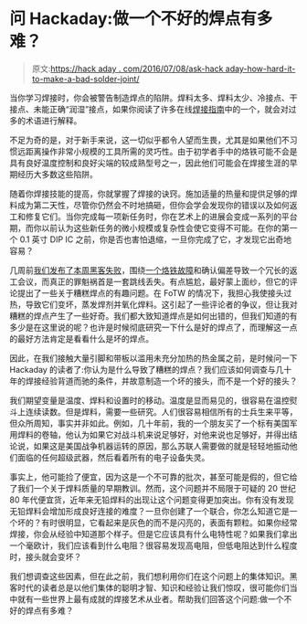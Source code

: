 # 问 Hackaday:做一个不好的焊点有多难？

> 原文:[https://hack aday . com/2016/07/08/ask-hack aday-how-hard-it-to-make-a-bad-solder-joint/](https://hackaday.com/2016/07/08/ask-hackaday-how-hard-is-it-to-make-a-bad-solder-joint/)

当你学习焊接时，你会被警告制造焊点的陷阱。焊料太多、焊料太少、冷接点、干接点、未能正确“润湿”接点，如果你阅读了许多在线[焊接指南](https://learn.sparkfun.com/tutorials/how-to-solder---through-hole-soldering)中的一个，就会对过多的术语进行解释。

不足为奇的是，对于新手来说，这一切似乎都令人望而生畏，尤其是如果他们不习惯远距离操作非常小规模的工具所需的灵巧性。由于初学者手中的烙铁可能不会是具有良好温度控制和良好尖端的较成熟型号之一，因此他们可能会在焊接生涯的早期经历大多数这些陷阱。

随着你焊接技能的提高，你就掌握了焊接的诀窍。施加适量的热量和提供足够的焊料成为第二天性，尽管你仍然会不时地搞砸，但你会学会发现你的错误以及如何返工和修复它们。当你完成每一项新任务时，你在艺术上的进展会变成一系列的平台期，而你以前认为这些新任务的微小规模或复杂性会使它变得不可能。在你的第一个 0.1 英寸 DIP IC 之前，你是否也害怕退缩，一旦你完成了它，才发现它出奇地容易？

几周前[我们发布了本周黑客失败](http://hackaday.com/2016/06/17/fail-of-the-week-wheres-me-jumper/)，围绕[一个烙铁故障](http://hackaday.com/2016/06/01/long-term-review-weller-magnastat-soldering-iron/)和确认偏差导致一个冗长的返工会议，而真正的罪魁祸首是一套跳线丢失。有点尴尬，最好蒙上面纱，但它的评论提出了一些关于糟糕焊点的有趣问题。在 FoTW 的情况下，我担心我使接头过热，导致它们变坏，蒸发焊剂并氧化焊料。这引起了一些评论者的争议，但让我对糟糕的焊点产生了一些好奇。我们都大致知道焊点是如何出错的，但我们知道的有多少是在这里说的呢？也许是时候彻底研究一下什么是好的焊点了，而理解这一点的最好方法肯定是看看什么是坏的焊点。

因此，在我们接触大量引脚和带板以滥用未充分加热的热金属之前，是时候问一下 Hackaday 的读者了:你认为是什么导致了糟糕的焊点？我们应该如何调查与几十年的焊接经验背道而驰的条件，并故意制造一个坏的接头，而不是一个好的接头？

我们期望变量是温度、焊料和设置时的移动。温度是显而易见的，很容易在温控熨斗上连续读数。但是焊料，需要一些研究。人们很容易相信所有的士兵生来平等，但众所周知，事实并非如此。例如，几十年前，我的一个朋友买了一个标有美国军用焊料的卷轴，他认为如果它对战斗机来说足够好，对他来说也足够好，并得出结论说，如果这是美国战争机器运转的原因，那么苏联人需要做的就是轻轻地振动他们面临的任何超级武器，然后看着所有的电子设备失灵。

事实上，他可能捡了便宜，因为这是一个不可靠的批次，甚至可能是假的，但它给了我们一个关于焊料质量的早期教训。然而，这个问题并不局限于可疑的 20 世纪 80 年代便宜货，近年来无铅焊料的出现让这个问题变得更加突出。你有没有发现无铅焊料会增加形成良好连接的难度？一旦你创建了一个联合，你怎么知道它是一个坏的？有时很明显，它看起来是灰色的而不是闪亮的，表面有颗粒。如果你经常焊接，你会从经验中知道那个样子。但是它应该具有什么电特性呢？如果我们拿出一个毫欧计，我们应该看到什么电阻？很容易发现高电阻，但低电阻达到什么程度时，接头就会变坏？

我们想调查这些因素，但在此之前，我们想利用你们在这个问题上的集体知识。黑客时代的读者总是以他们集体的聪明才智、知识和经验让我们惊叹，很可能你们当中就有一些世界上最有成就的焊接艺术从业者。帮助我们回答这个问题:做一个不好的焊点有多难？